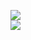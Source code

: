 ![](https://github-readme-stats.vercel.app/api?username=kislball&show_icons=true&count_private=true&theme=dark)  
![](https://github-readme-stats.vercel.app/api/top-langs?username=kislball&count_private=true&theme=dark)
